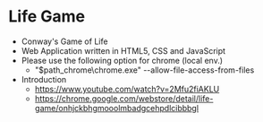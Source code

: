 # Life Game
- Conway's Game of Life
- Web Application written in HTML5, CSS and JavaScript
- Please use the following option for chrome (local env.)
  - "\$path_chrome\chrome.exe" --allow-file-access-from-files
- Introduction
  - <https://www.youtube.com/watch?v=2Mfu2fiAKLU>
  - <https://chrome.google.com/webstore/detail/life-game/onhjckbhgmooolmbadgcehpdlcibbbgl>
